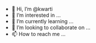 - 👋 Hi, I’m @kwarti
- 👀 I’m interested in ...
- 🌱 I’m currently learning ...
- 💞️ I’m looking to collaborate on ...
- 📫 How to reach me ...

<!---
kwarti/kwarti is a ✨ special ✨ repository because its `README.md` (this file) appears on your GitHub profile.
You can click the Preview link to take a look at your changes.
--->

